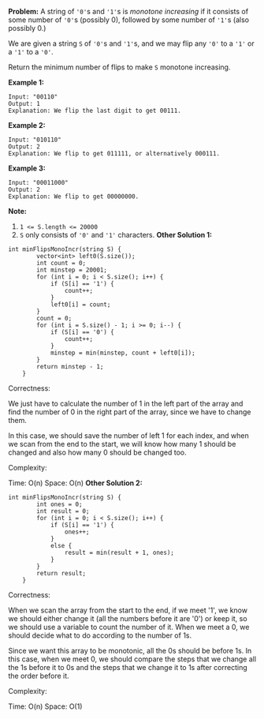 **Problem:**
A string of `'0'`s and `'1'`s is *monotone increasing* if it consists of some number of `'0'`s (possibly 0), followed by some number of `'1'`s (also possibly 0.)

We are given a string `S` of `'0'`s and `'1'`s, and we may flip any `'0'` to a `'1'` or a `'1'` to a `'0'`.

Return the minimum number of flips to make `S` monotone increasing.

 

**Example 1:**

```
Input: "00110"
Output: 1
Explanation: We flip the last digit to get 00111.
```

**Example 2:**

```
Input: "010110"
Output: 2
Explanation: We flip to get 011111, or alternatively 000111.
```

**Example 3:**

```
Input: "00011000"
Output: 2
Explanation: We flip to get 00000000.
```

 

**Note:**

1. `1 <= S.length <= 20000`
2. `S` only consists of `'0'` and `'1'` characters.
**Other Solution 1:**
```
int minFlipsMonoIncr(string S) {
        vector<int> left0(S.size());
        int count = 0;
        int minstep = 20001;
        for (int i = 0; i < S.size(); i++) {
            if (S[i] == '1') {
                count++;
            }
            left0[i] = count;
        }
        count = 0;
        for (int i = S.size() - 1; i >= 0; i--) {
            if (S[i] == '0') {
                count++;
            }
            minstep = min(minstep, count + left0[i]);
        }
        return minstep - 1;
    }
```
Correctness:

We just have to calculate the number of 1 in the left part of the array and find the number of 0 in the right part of the array, since we have to change them.

In this case, we should save the number of left 1 for each index, and when we scan from the end to the start, we will know how many 1 should be changed and also how many 0 should be changed too.

Complexity:

Time: O(n)
Space: O(n)
**Other Solution 2:**
```
int minFlipsMonoIncr(string S) {
        int ones = 0;
        int result = 0;
        for (int i = 0; i < S.size(); i++) {
            if (S[i] == '1') {
                ones++;
            }
            else {
                result = min(result + 1, ones);
            }
        }
        return result;
    }
```
Correctness:

When we scan the array from the start to the end, if we meet '1', we know we should either change it (all the numbers before it are '0') or keep it, so we should use a variable to count the number of it. When we meet a 0, we should decide what to do according to the number of 1s. 

Since we want this array to be monotonic, all the 0s should be before 1s. In this case, when we meet 0, we should compare the steps that we change all the 1s before it to 0s and the steps that we change it to 1s after correcting the order before it.

Complexity:

Time: O(n)
Space: O(1)